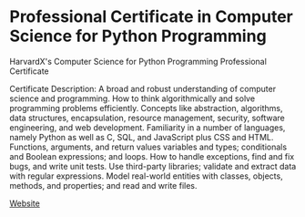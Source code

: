 # Professional Certificate in Computer Science for Python Programming
HarvardX's Computer Science for Python Programming Professional Certificate

Certificate Description:
    A broad and robust understanding of computer science and programming.
    How to think algorithmically and solve programming problems efficiently.
    Concepts like abstraction, algorithms, data structures, encapsulation, resource management, security, software engineering,     and web development.
    Familiarity in a number of languages, namely Python as well as C, SQL, and JavaScript plus CSS and HTML.
    Functions, arguments, and return values variables and types; conditionals and Boolean expressions; and loops.
    How to handle exceptions, find and fix bugs, and write unit tests. Use third-party libraries; validate and extract data         with regular expressions.
    Model real-world entities with classes, objects, methods, and properties; and read and write files.

[Website](https://www.edx.org/professional-certificate/harvardx-computer-science-for-python-programming?webview=false&campaign=Computer+Science+for+Python+Programming&source=edx&product_category=professional-certificate&placement_url=https%3A%2F%2Fwww.edx.org%2Fprofessional-certificate)
